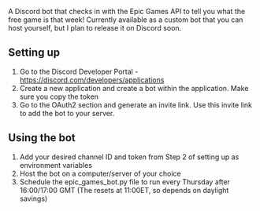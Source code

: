 A Discord bot that checks in with the Epic Games API to tell you what the free game is that week!
Currently available as a custom bot that you can host yourself, but I plan to release it on Discord soon.

## Setting up 
1) Go to the Discord Developer Portal - https://discord.com/developers/applications
2) Create a new application and create a bot within the application. Make sure you copy the token
3) Go to the OAuth2 section and generate an invite link. Use this invite link to add the bot to your server.


## Using the bot
1) Add your desired channel ID and token from Step 2 of setting up as environment variables
2) Host the bot on a computer/server of your choice
3) Schedule the epic_games_bot.py file to run every Thursday after 16:00/17:00 GMT (The  resets at 11:00ET, so depends on daylight savings) 
